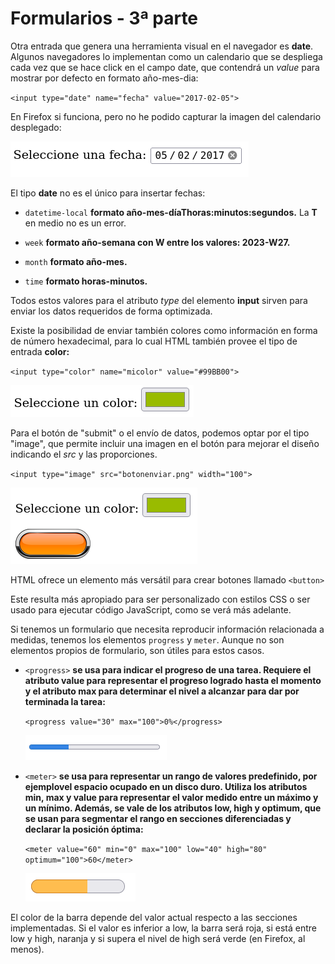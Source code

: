 # Formularios - 3ª parte

Otra entrada que genera una herramienta visual en el navegador es **date**. Algunos navegadores lo implementan como un calendario que se despliega cada vez que se hace click en el campo date, que contendrá un *value* para mostrar por defecto en formato año-mes-dia:

`<input type="date" name="fecha" value="2017-02-05">`

En Firefox si funciona, pero no he podido capturar la imagen del calendario desplegado:

![](Media/form6.png)

El tipo **date** no es el único para insertar fechas:

- `datetime-local` **formato año-mes-díaThoras:minutos:segundos.** La **T** en medio no es un error.

- `week` **formato año-semana con W entre los valores: 2023-W27.**

- `month` **formato año-mes.**

- `time` **formato horas-minutos.**

Todos estos valores para el atributo *type* del elemento **input** sirven para enviar los datos requeridos de forma optimizada.

Existe la posibilidad de enviar también colores como información en forma de número hexadecimal, para lo cual HTML también provee el tipo de entrada **color:**

`<input type="color" name="micolor" value="#99BB00">`

![](Media/form7.png)

Para el botón de "submit" o el envío de datos, podemos optar por el tipo "image", que permite incluir una imagen en el botón para mejorar el diseño indicando el *src* y las proporciones.

`<input type="image" src="botonenviar.png" width="100">`

![](Media/form8.png)

HTML ofrece un elemento más versátil para crear botones llamado `<button>`

Este resulta más apropiado para ser personalizado con estilos CSS o ser usado para ejecutar código JavaScript, como se verá más adelante.

Si tenemos un formulario que necesita reproducir información relacionada a medidas, tenemos los elementos `progress` y `meter`.
Aunque no son elementos propios de formulario, son útiles para estos casos.

- `<progress>` **se usa para indicar el progreso de una tarea. Requiere el atributo value para representar el progreso logrado hasta el momento y el atributo max para determinar el nivel a alcanzar para dar por terminada la tarea:**

  `<progress value="30" max="100">0%</progress>`

  ![](Media/form11.png)

- `<meter>` **se usa para representar un rango de valores predefinido, por ejemplovel espacio ocupado en un disco duro. Utiliza los atributos min, max y value para representar el valor medido entre un máximo y un mínimo. Además, se vale de los atributos low, high y optimum, que se usan para segmentar el rango en secciones diferenciadas y declarar la posición óptima:**

  `<meter value="60" min="0" max="100" low="40" high="80" optimum="100">60</meter>`

  ![](Media/form12.png)

El color de la barra depende del valor actual respecto a las secciones implementadas. Si el valor es inferior a low, la barra será roja, si está entre low y high, naranja y si supera el nivel de high será verde (en Firefox, al menos).
